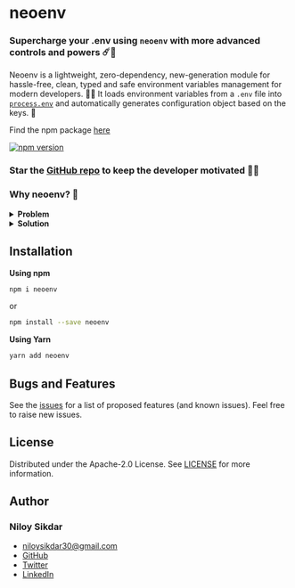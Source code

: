 # neoenv

### Supercharge your .env using `neoenv` with more advanced controls and powers ☄️🚀

Neoenv is a lightweight, zero-dependency, new-generation module for hassle-free, clean, typed and safe environment variables management for modern developers. 🔐🔥
It loads environment variables from a `.env` file into [`process.env`](https://nodejs.org/docs/latest/api/process.html#process_process_env) and automatically generates configuration object based on the keys. 🤯

Find the npm package [here](https://www.npmjs.com/package/neoenv)

<p>
  <a href="https://www.npmjs.com/package/neoenv"><img src="https://badge.fury.io/js/neoenv.svg" alt="npm version" /></a>
</p>

### Star the [GitHub repo](https://github.com/niloysikdar/neoenv) to keep the developer motivated 🥺✨

### Why neoenv? 🤔

<details>
<summary><b>Problem</b></summary>

First, let us discuss the problem which we're currently having. 🤔

We use environment variables to store sensitive information like API keys, secrets, etc. which we don't want to commit to the repository. 🤫 That's why we use a `.env` file to store these variables and load them into `process.env`. Generally, we use the [`dotenv`](https://www.npmjs.com/package/dotenv) package to load the environment variables from the `.env` file. 📦 And we use the `process.env` object to access the variables.

> `📝` A big thanks to [motdotla](https://github.com/motdotla) for creating [dotenv](https://github.com/motdotla/dotenv)

**Now that's all good for a general use case. But there are some problems with this approach!**

We don't get any IntelliSense or autocomplete based on the keys already available inside the `.env` file (even in TypeScript). We have to type the keys to access the variables manually. Because that's how it works, it injects the keys and values from the `.env` to `process.env` only after calling some specific function (for `dotenv`, it is `config()`) during runtime.

<p align="left">
<img src="https://i.imgur.com/X9m93hk.png" height="120px" />
<img src="https://i.imgur.com/fVDqKqJ.png" height="120px" />
</p>

That means if we have a small typo in the key name, we won't be able to access the variable and it will return `undefined`. Also, if we try to access any variable with a key which is not present in the `.env` file, it will also return `undefined`. 🤦‍♂️
And sometimes it can break the whole application and we have to spend hours to find the bug. 😱😫

Take this example:

```ts
import mongoose from 'mongoose';

try {
  await mongoose.connect(String(process.env.MANGODB_URI));
} catch (error) {
  console.error(error);
}
```

Here, we have mistakenly typed `MANGODB_URI` instead of `MONGODB_URI`, and guess what? We won't be able to connect to the database with the `undefined` value and we'll have to spend hours to find the bug (doing console.log and checking the value here is a good way to debug) until we find the typo.

**What if we want to use the environment variables in a type-safe way with some nice IntelliSense and autocomplete?**

</details>

<details>
<summary><b>Solution</b></summary>

Introducing **`neoenv`** ☄️🚀

Neoenv will load the environment variables from the `.env` file into `process.env` and automatically generate a configuration object based on the keys with a single command. 🤯

Now, you'll be able to access the environment variables based on your `.env` file in a type-safe way with some nice IntelliSense and autocomplete. 🤩

And guess what? It supports both JavaScript and TypeScript. 🎉

<p align="left">
<img src="https://i.imgur.com/RLZxSop.png" height="160px" />
<img src="https://i.imgur.com/ivRsMb5.png" height="160px" />
</p>

Also, if you're using TypeScript and if you have a typo in the key name which isn't present in the `.env` file, you'll get a type error. If you hover over the error, you'll get the list of keys which are present in the `.env` file with some suggestions and quick fixes.

<p align="left">
<img src="https://i.imgur.com/wq9qVTi.png" height="130px" />
<img src="https://i.imgur.com/4Ml1Q1A.png" height="150px" />
</p>

</details>

## Installation

**Using npm**

```bash
npm i neoenv
```

or

```bash
npm install --save neoenv
```

**Using Yarn**

```bash
yarn add neoenv
```

## Bugs and Features

See the [issues](https://github.com/niloysikdar/neoenv/issues) for a list of proposed features (and known issues). Feel free to raise new issues.

## License

Distributed under the Apache-2.0 License. See [LICENSE](https://github.com/niloysikdar/neoenv/blob/main/LICENSE) for more information.

## Author

### Niloy Sikdar

- [niloysikdar30@gmail.com](mailto:niloysikdar30@gmail.com)
- [GitHub](https://github.com/niloysikdar)
- [Twitter](https://twitter.com/niloysikdar_)
- [LinkedIn](https://www.linkedin.com/in/niloysikdar)

